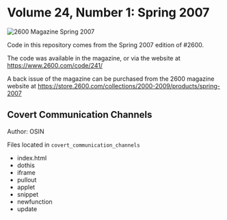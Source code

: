 # Volume 24, Number 1: Spring 2007

![2600 Magazine Spring 2007](https://www.2600.com/sites/default/files/styles/large/public/sp071.gif)

Code in this repository comes from the Spring 2007 edition of #2600.

The code was available in the magazine, or via the website at https://www.2600.com/code/241/

A back issue of the magazine can be purchased from the 2600 magazine website at https://store.2600.com/collections/2000-2009/products/spring-2007

## Covert Communication Channels
Author: OSIN

Files located in `covert_communication_channels`

* index.html
* dothis
* iframe
* pullout
* applet
* snippet
* newfunction
* update
